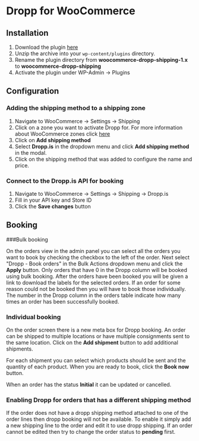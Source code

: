 # Dropp for WooCommerce

## Installation

1. Download the plugin [here](https://github.com/CoveAS/woocommerce-dropp-shipping/archive/1.0.0.zip)
2. Unzip the archive into your `wp-content/plugins` directory.
3. Rename the plugin directory from **woocommerce-dropp-shipping-1.x** to **woocommerce-dropp-shipping**
4. Activate the plugin under WP-Admin → Plugins

## Configuration

### Adding the shipping method to a shipping zone

1. Navigate to WooCommerce → Settings → Shipping
2. Click on a zone you want to activate Dropp for. For more information about WooCommerce zones click [here](https://docs.woocommerce.com/document/setting-up-shipping-zones/)
3. Click on **Add shipping method**
4. Select **Dropp.is** in the dropdown menu and click **Add shipping method** in the modal.
5. Click on the shipping method that was added to configure the name and price.

### Connect to the Dropp.is API for booking

1. Navigate to  WooCommerce → Settings → Shipping → Dropp.is
2. Fill in your API key and Store ID
3. Click the **Save changes** button

## Booking

###Bulk booking

On the orders view in the admin panel you can select all the orders you want to book by checking the checkbox to the left of the order. Next select "Dropp - Book orders" in the Bulk Actions dropdown menu and click the **Apply** button. Only orders that have 0 in the Dropp column will be booked using bulk booking. After the orders have been booked you will be given a link to download the labels for the selected orders. If an order for some reason could not be booked then you will have to book those individually. The number in the Dropp column in the orders table indicate how many times an order has been successfully booked.

### Individual booking

On the order screen there is a new meta box for Dropp booking. An order can be shipped to multiple locations or have multiple consignments sent to the same location. Click on the **Add shipment** button to add additional shipments.

For each shipment you can select which products should be sent and the quantity of each product. When you are ready to book, click the **Book now** button.

When an order has the status **Initial** it can be updated or cancelled.

### Enabling Dropp for orders that has a different shipping method

If the order does not have a dropp shipping method attached to one of the order lines then dropp booking will not be available. To enable it simply add a new shipping line to the order and edit it to use dropp shipping. If an order cannot be edited then try to change the order status to **pending** first.
